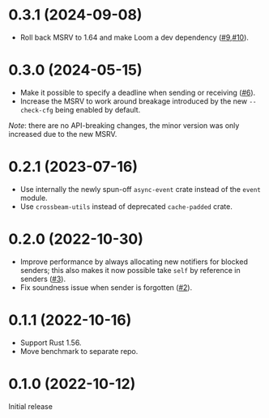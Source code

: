 # 0.3.1 (2024-09-08)

* Roll back MSRV to 1.64 and make Loom a dev dependency ([#9],[#10]).

[#9]: https://github.com/asynchronics/tachyonix/pull/9
[#10]: https://github.com/asynchronics/tachyonix/pull/10

# 0.3.0 (2024-05-15)

* Make it possible to specify a deadline when sending or receiving ([#6]).
* Increase the MSRV to work around breakage introduced by the new `--check-cfg`
  being enabled by default.

*Note*: there are no API-breaking changes, the minor version was only increased
due to the new MSRV.

[#6]: https://github.com/asynchronics/tachyonix/pull/6

# 0.2.1 (2023-07-16)

- Use internally the newly spun-off `async-event` crate instead of the `event`
  module.
- Use `crossbeam-utils` instead of deprecated `cache-padded` crate.

# 0.2.0 (2022-10-30)

- Improve performance by always allocating new notifiers for blocked senders;
  this also makes it now possible take `self` by reference in senders ([#3]).
- Fix soundness issue when sender is forgotten ([#2]).

[#2]: https://github.com/asynchronics/tachyonix/pull/2
[#3]: https://github.com/asynchronics/tachyonix/pull/3


# 0.1.1 (2022-10-16)

- Support Rust 1.56.
- Move benchmark to separate repo.


# 0.1.0 (2022-10-12)

Initial release
